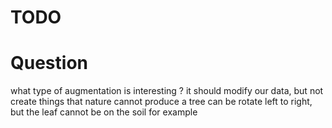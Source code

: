 # TODO

# Question

what type of augmentation is interesting ?
it should modify our data, but not create things that nature cannot produce
a tree can be rotate left to right, but the leaf cannot be on the soil for example
